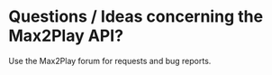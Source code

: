 # Questions / Ideas concerning the Max2Play API?
Use the Max2Play forum for requests and bug reports.



